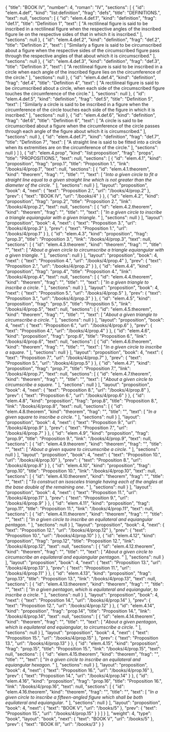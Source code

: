 {
  "title": "BOOK IV",
  "number": 4,
  "roman": "IV",
  "sections": [
    {
      "id": "elem.4.def",
      "kind": "list:definition",
      "frag": "defs",
      "title": "DEFINITIONS.",
      "text": null,
      "sections": [
        {
          "id": "elem.4.def.1",
          "kind": "definition",
          "frag": "def.1",
          "title": "Definition 1",
          "text": [
            "A rectilineal figure is said to be inscribed in a rectilineal figure when the respective angles of the inscribed figure lie on the respective sides of that in which it is inscribed."
          ],
          "sections": null
        },
        {
          "id": "elem.4.def.2",
          "kind": "definition",
          "frag": "def.2",
          "title": "Definition 2",
          "text": [
            "Similarly a figure is said to be circumscribed about a figure when the respective sides of the circumscribed figure pass through the respective angles of that about which it is circumscribed."
          ],
          "sections": null
        },
        {
          "id": "elem.4.def.3",
          "kind": "definition",
          "frag": "def.3",
          "title": "Definition 3",
          "text": [
            "A rectilineal figure is said to be inscribed in a circle when each angle of the inscribed figure lies on the circumference of the circle."
          ],
          "sections": null
        },
        {
          "id": "elem.4.def.4",
          "kind": "definition",
          "frag": "def.4",
          "title": "Definition 4",
          "text": [
            "A rectilineal figure is said to be circumscribed about a circle, when each side of the circumscribed figure touches the circumference of the circle."
          ],
          "sections": null
        },
        {
          "id": "elem.4.def.5",
          "kind": "definition",
          "frag": "def.5",
          "title": "Definition 5",
          "text": [
            "Similarly a circle is said to be inscribed in a figure when the circumference of the circle touches each side of the figure in which it is inscribed."
          ],
          "sections": null
        },
        {
          "id": "elem.4.def.6",
          "kind": "definition",
          "frag": "def.6",
          "title": "Definition 6",
          "text": [
            "A circle is said to be circumscribed about a figure when the circumference of the circle passes through each angle of the figure about which it is circumscribed."
          ],
          "sections": null
        },
        {
          "id": "elem.4.def.7",
          "kind": "definition",
          "frag": "def.7",
          "title": "Definition 7",
          "text": [
            "A straight line is said to be fitted into a circle when its extremities are on the circumference of the circle."
          ],
          "sections": null
        }
      ]
    },
    {
      "id": "elem.4.prop",
      "kind": "list:proposition",
      "frag": "props",
      "title": "PROPOSITIONS.",
      "text": null,
      "sections": [
        {
          "id": "elem.4.1",
          "kind": "proposition",
          "frag": "prop.1",
          "title": "Proposition 1.",
          "link": "/books/4/prop.1",
          "text": null,
          "sections": [
            {
              "id": "elem.4.1.theorem",
              "kind": "theorem",
              "frag": "",
              "title": "",
              "text": [
                "<var>Into a given circle to fit a straight line equal to a given straight line which is not greater than the diameter of the circle</var>. "
              ],
              "sections": null
            }
          ],
          "layout": "proposition",
          "book": 4,
          "next": {
            "text": "Proposition 2.",
            "url": "/books/4/prop.2"
          },
          "prev": {
            "text": "BOOK IV",
            "url": "/books/4"
          }
        },
        {
          "id": "elem.4.2",
          "kind": "proposition",
          "frag": "prop.2",
          "title": "Proposition 2.",
          "link": "/books/4/prop.2",
          "text": null,
          "sections": [
            {
              "id": "elem.4.2.theorem",
              "kind": "theorem",
              "frag": "",
              "title": "",
              "text": [
                "<var>In a given circle to inscribe a triangle equiangular with a given triangle</var>. "
              ],
              "sections": null
            }
          ],
          "layout": "proposition",
          "book": 4,
          "next": {
            "text": "Proposition 3.",
            "url": "/books/4/prop.3"
          },
          "prev": {
            "text": "Proposition 1.",
            "url": "/books/4/prop.1"
          }
        },
        {
          "id": "elem.4.3",
          "kind": "proposition",
          "frag": "prop.3",
          "title": "Proposition 3.",
          "link": "/books/4/prop.3",
          "text": null,
          "sections": [
            {
              "id": "elem.4.3.theorem",
              "kind": "theorem",
              "frag": "",
              "title": "",
              "text": [
                "<var>About a given circle to circumscribe a triangle equiangular with a given triangle</var>. "
              ],
              "sections": null
            }
          ],
          "layout": "proposition",
          "book": 4,
          "next": {
            "text": "Proposition 4.",
            "url": "/books/4/prop.4"
          },
          "prev": {
            "text": "Proposition 2.",
            "url": "/books/4/prop.2"
          }
        },
        {
          "id": "elem.4.4",
          "kind": "proposition",
          "frag": "prop.4",
          "title": "Proposition 4.",
          "link": "/books/4/prop.4",
          "text": null,
          "sections": [
            {
              "id": "elem.4.4.theorem",
              "kind": "theorem",
              "frag": "",
              "title": "",
              "text": [
                "<var>In a given triangle to inscribe a circle</var>. "
              ],
              "sections": null
            }
          ],
          "layout": "proposition",
          "book": 4,
          "next": {
            "text": "Proposition 5.",
            "url": "/books/4/prop.5"
          },
          "prev": {
            "text": "Proposition 3.",
            "url": "/books/4/prop.3"
          }
        },
        {
          "id": "elem.4.5",
          "kind": "proposition",
          "frag": "prop.5",
          "title": "Proposition 5.",
          "link": "/books/4/prop.5",
          "text": null,
          "sections": [
            {
              "id": "elem.4.5.theorem",
              "kind": "theorem",
              "frag": "",
              "title": "",
              "text": [
                "<var>About a given triangle to circumscribe a circle</var>. "
              ],
              "sections": null
            }
          ],
          "layout": "proposition",
          "book": 4,
          "next": {
            "text": "Proposition 6.",
            "url": "/books/4/prop.6"
          },
          "prev": {
            "text": "Proposition 4.",
            "url": "/books/4/prop.4"
          }
        },
        {
          "id": "elem.4.6",
          "kind": "proposition",
          "frag": "prop.6",
          "title": "Proposition 6.",
          "link": "/books/4/prop.6",
          "text": null,
          "sections": [
            {
              "id": "elem.4.6.theorem",
              "kind": "theorem",
              "frag": "",
              "title": "",
              "text": [
                "<var>In a given circle to inscribe a square</var>. "
              ],
              "sections": null
            }
          ],
          "layout": "proposition",
          "book": 4,
          "next": {
            "text": "Proposition 7.",
            "url": "/books/4/prop.7"
          },
          "prev": {
            "text": "Proposition 5.",
            "url": "/books/4/prop.5"
          }
        },
        {
          "id": "elem.4.7",
          "kind": "proposition",
          "frag": "prop.7",
          "title": "Proposition 7.",
          "link": "/books/4/prop.7",
          "text": null,
          "sections": [
            {
              "id": "elem.4.7.theorem",
              "kind": "theorem",
              "frag": "",
              "title": "",
              "text": [
                "<var>About a given circle to circumscribe a square</var>. "
              ],
              "sections": null
            }
          ],
          "layout": "proposition",
          "book": 4,
          "next": {
            "text": "Proposition 8.",
            "url": "/books/4/prop.8"
          },
          "prev": {
            "text": "Proposition 6.",
            "url": "/books/4/prop.6"
          }
        },
        {
          "id": "elem.4.8",
          "kind": "proposition",
          "frag": "prop.8",
          "title": "Proposition 8.",
          "link": "/books/4/prop.8",
          "text": null,
          "sections": [
            {
              "id": "elem.4.8.theorem",
              "kind": "theorem",
              "frag": "",
              "title": "",
              "text": [
                "<var>In a given square to inscribe a circle</var>. "
              ],
              "sections": null
            }
          ],
          "layout": "proposition",
          "book": 4,
          "next": {
            "text": "Proposition 9.",
            "url": "/books/4/prop.9"
          },
          "prev": {
            "text": "Proposition 7.",
            "url": "/books/4/prop.7"
          }
        },
        {
          "id": "elem.4.9",
          "kind": "proposition",
          "frag": "prop.9",
          "title": "Proposition 9.",
          "link": "/books/4/prop.9",
          "text": null,
          "sections": [
            {
              "id": "elem.4.9.theorem",
              "kind": "theorem",
              "frag": "",
              "title": "",
              "text": [
                "<var>About a given square to circumscribe a circle</var>. "
              ],
              "sections": null
            }
          ],
          "layout": "proposition",
          "book": 4,
          "next": {
            "text": "Proposition 10.",
            "url": "/books/4/prop.10"
          },
          "prev": {
            "text": "Proposition 8.",
            "url": "/books/4/prop.8"
          }
        },
        {
          "id": "elem.4.10",
          "kind": "proposition",
          "frag": "prop.10",
          "title": "Proposition 10.",
          "link": "/books/4/prop.10",
          "text": null,
          "sections": [
            {
              "id": "elem.4.10.theorem",
              "kind": "theorem",
              "frag": "",
              "title": "",
              "text": [
                "<var>To construct an isosceles triangle having each of the angles at the base double of the remaining one</var>. "
              ],
              "sections": null
            }
          ],
          "layout": "proposition",
          "book": 4,
          "next": {
            "text": "Proposition 11.",
            "url": "/books/4/prop.11"
          },
          "prev": {
            "text": "Proposition 9.",
            "url": "/books/4/prop.9"
          }
        },
        {
          "id": "elem.4.11",
          "kind": "proposition",
          "frag": "prop.11",
          "title": "Proposition 11.",
          "link": "/books/4/prop.11",
          "text": null,
          "sections": [
            {
              "id": "elem.4.11.theorem",
              "kind": "theorem",
              "frag": "",
              "title": "",
              "text": [
                "<var>In a given circle to inscribe an equilateral and equiangular pentagon</var>. "
              ],
              "sections": null
            }
          ],
          "layout": "proposition",
          "book": 4,
          "next": {
            "text": "Proposition 12.",
            "url": "/books/4/prop.12"
          },
          "prev": {
            "text": "Proposition 10.",
            "url": "/books/4/prop.10"
          }
        },
        {
          "id": "elem.4.12",
          "kind": "proposition",
          "frag": "prop.12",
          "title": "Proposition 12.",
          "link": "/books/4/prop.12",
          "text": null,
          "sections": [
            {
              "id": "elem.4.12.theorem",
              "kind": "theorem",
              "frag": "",
              "title": "",
              "text": [
                "<var>About a given circle to circumscribe an equilateral and equiangular pentagon</var>. "
              ],
              "sections": null
            }
          ],
          "layout": "proposition",
          "book": 4,
          "next": {
            "text": "Proposition 13.",
            "url": "/books/4/prop.13"
          },
          "prev": {
            "text": "Proposition 11.",
            "url": "/books/4/prop.11"
          }
        },
        {
          "id": "elem.4.13",
          "kind": "proposition",
          "frag": "prop.13",
          "title": "Proposition 13.",
          "link": "/books/4/prop.13",
          "text": null,
          "sections": [
            {
              "id": "elem.4.13.theorem",
              "kind": "theorem",
              "frag": "",
              "title": "",
              "text": [
                "<var>In a given pentagon</var>, <var>which is equilateral and equiangular</var>, <var>to inscribe a circle</var>. "
              ],
              "sections": null
            }
          ],
          "layout": "proposition",
          "book": 4,
          "next": {
            "text": "Proposition 14.",
            "url": "/books/4/prop.14"
          },
          "prev": {
            "text": "Proposition 12.",
            "url": "/books/4/prop.12"
          }
        },
        {
          "id": "elem.4.14",
          "kind": "proposition",
          "frag": "prop.14",
          "title": "Proposition 14.",
          "link": "/books/4/prop.14",
          "text": null,
          "sections": [
            {
              "id": "elem.4.14.theorem",
              "kind": "theorem",
              "frag": "",
              "title": "",
              "text": [
                "<var>About a given pentagon</var>, <var>which is equilateral and equiangular</var>, <var>to circumscribe a circle</var>. "
              ],
              "sections": null
            }
          ],
          "layout": "proposition",
          "book": 4,
          "next": {
            "text": "Proposition 15.",
            "url": "/books/4/prop.15"
          },
          "prev": {
            "text": "Proposition 13.",
            "url": "/books/4/prop.13"
          }
        },
        {
          "id": "elem.4.15",
          "kind": "proposition",
          "frag": "prop.15",
          "title": "Proposition 15.",
          "link": "/books/4/prop.15",
          "text": null,
          "sections": [
            {
              "id": "elem.4.15.theorem",
              "kind": "theorem",
              "frag": "",
              "title": "",
              "text": [
                "<var>In a given circle to inscribe an equilateral and equiangular hexagon</var>. "
              ],
              "sections": null
            }
          ],
          "layout": "proposition",
          "book": 4,
          "next": {
            "text": "Proposition 16.",
            "url": "/books/4/prop.16"
          },
          "prev": {
            "text": "Proposition 14.",
            "url": "/books/4/prop.14"
          }
        },
        {
          "id": "elem.4.16",
          "kind": "proposition",
          "frag": "prop.16",
          "title": "Proposition 16.",
          "link": "/books/4/prop.16",
          "text": null,
          "sections": [
            {
              "id": "elem.4.16.theorem",
              "kind": "theorem",
              "frag": "",
              "title": "",
              "text": [
                "<var>In a given circle to inscribe a fifteen-angled figure which shall be both equilateral and equiangular</var>. "
              ],
              "sections": null
            }
          ],
          "layout": "proposition",
          "book": 4,
          "next": {
            "text": "BOOK V",
            "url": "/books/5"
          },
          "prev": {
            "text": "Proposition 15.",
            "url": "/books/4/prop.15"
          }
        }
      ]
    }
  ],
  "weight": 4,
  "type": "book",
  "layout": "book",
  "next": {
    "text": "BOOK V",
    "url": "/books/5"
  },
  "prev": {
    "text": "BOOK III",
    "url": "/books/3"
  }
}
